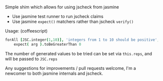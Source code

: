 Simple shim which allows for using jscheck from jasmine
- Use jasmine test runner to run jscheck claims
- Use jasmine `expect()` matchers rather than jscheck `verify()`

Usage: (coffeescript)

```coffeescript
forAll [JSC.integer(1,10)], 'integers from 1 to 10 should be positive', (arg) ->
    expect( arg ).toBeGreaterThan 0
```

The number of generated values to be tried can be set via `this.reps`, and will be passed to `JSC.reps`

Any suggestions for improvements / pull requests welcome, I'm a newcomer to both jasmine internals and jscheck.
